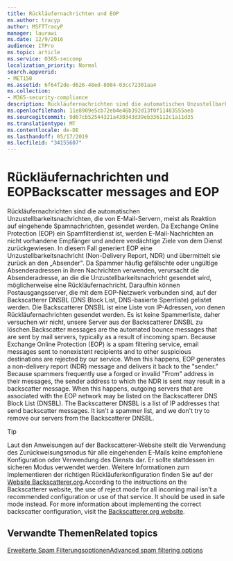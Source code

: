 ```yaml
---
title: Rückläufernachrichten und EOP
ms.author: tracyp
author: MSFTTracyP
manager: laurawi
ms.date: 12/9/2016
audience: ITPro
ms.topic: article
ms.service: O365-seccomp
localization_priority: Normal
search.appverid:
- MET150
ms.assetid: 6f64f2de-d626-48ed-8084-03cc72301aa4
ms.collection:
- M365-security-compliance
description: Rückläufernachrichten sind die automatischen Unzustellbarkeitsnachrichten, die von E-Mail-Servern, meist als Reaktion auf eingehende Spamnachrichten, gesendet werden. Die Backscatterer DNSBL ist eine Liste von IP-Adressen, von denen Rückläufernachrichten gesendet werden. Es ist keine Spammerliste, daher versuchen wir nicht, unsere Server aus der Backscatterer DNSBL zu löschen.
ms.openlocfilehash: 11e8909e5cb72eb4e46b392d13f0f11483555aeb
ms.sourcegitcommit: 9d67cb52544321a430343d39eb336112c1a11d35
ms.translationtype: MT
ms.contentlocale: de-DE
ms.lasthandoff: 05/17/2019
ms.locfileid: "34155607"
---
```

# <a name="backscatter-messages-and-eop"></a><span data-ttu-id="40773-105">Rückläufernachrichten und EOP</span><span class="sxs-lookup"><span data-stu-id="40773-105">Backscatter messages and EOP</span></span>

<span data-ttu-id="40773-p102">Rückläufernachrichten sind die automatischen Unzustellbarkeitsnachrichten, die von E-Mail-Servern, meist als Reaktion auf eingehende Spamnachrichten, gesendet werden. Da Exchange Online Protection (EOP) ein Spamfilterdienst ist, werden E-Mail-Nachrichten an nicht vorhandene Empfänger und andere verdächtige Ziele von dem Dienst zurückgewiesen. In diesem Fall generiert EOP eine Unzustellbarkeitsnachricht (Non-Delivery Report, NDR) und übermittelt sie zurück an den „Absender". Da Spammer häufig gefälschte oder ungültige Absenderadressen in ihren Nachrichten verwenden, verursacht die Absenderadresse, an die die Unzustellbarkeitsnachricht gesendet wird, möglicherweise eine Rückläufernachricht. Daraufhin können Postausgangsserver, die mit dem EOP-Netzwerk verbunden sind, auf der Backscatterer DNSBL (DNS Block List, DNS-basierte Sperrliste) gelistet werden. Die Backscatterer DNSBL ist eine Liste von IP-Adressen, von denen Rückläufernachrichten gesendet werden. Es ist keine Spammerliste, daher versuchen wir nicht, unsere Server aus der Backscatterer DNSBL zu löschen.</span><span class="sxs-lookup"><span data-stu-id="40773-p102">Backscatter messages are the automated bounce messages that are sent by mail servers, typically as a result of incoming spam. Because Exchange Online Protection (EOP) is a spam filtering service, email messages sent to nonexistent recipients and to other suspicious destinations are rejected by our service. When this happens, EOP generates a non-delivery report (NDR) message and delivers it back to the "sender." Because spammers frequently use a forged or invalid "From" address in their messages, the sender address to which the NDR is sent may result in a backscatter message. When this happens, outgoing servers that are associated with the EOP network may be listed on the Backscatterer DNS Block List (DNSBL). The Backscatterer DNSBL is a list of IP addresses that send backscatter messages. It isn't a spammer list, and we don't try to remove our servers from the Backscatterer DNSBL.</span></span> 
  
> [!TIP]
> <span data-ttu-id="40773-p103">Laut den Anweisungen auf der Backscatterer-Website stellt die Verwendung des Zurückweisungsmodus für alle eingehenden E-Mails keine empfohlene Konfiguration oder Verwendung des Diensts dar. Er sollte stattdessen im sicheren Modus verwendet werden. Weitere Informationen zum Implementieren der richtigen Rückläuferkonfiguration finden Sie auf der [Website Backscatterer.org](http://www.backscatterer.org/?target=usage).</span><span class="sxs-lookup"><span data-stu-id="40773-p103">According to the instructions on the Backscatterer website, the use of reject mode for all incoming mail isn't a recommended configuration or use of that service. It should be used in safe mode instead. For more information about implementing the correct backscatter configuration, visit the [Backscatterer.org website](http://www.backscatterer.org/?target=usage).</span></span> 
  
## <a name="related-topics"></a><span data-ttu-id="40773-116">Verwandte Themen</span><span class="sxs-lookup"><span data-stu-id="40773-116">Related topics</span></span>
  
[<span data-ttu-id="40773-117">Erweiterte Spam Filterungsoptionen</span><span class="sxs-lookup"><span data-stu-id="40773-117">Advanced spam filtering  options</span></span>](advanced-spam-filtering-asf-options.md)
  

